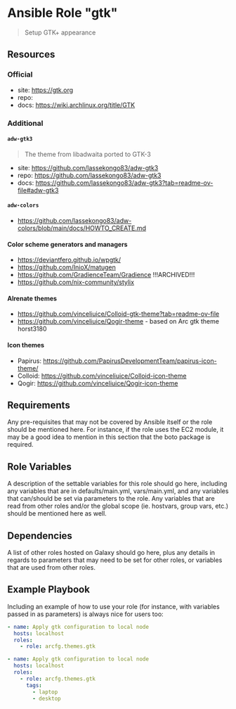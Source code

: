 # Ansible Role "gtk"

> Setup GTK+ appearance

## Resources

### Official

- site: https://gtk.org
- repo:
- docs: https://wiki.archlinux.org/title/GTK

### Additional

#### `adw-gtk3`

> The theme from libadwaita ported to GTK-3

- site: https://github.com/lassekongo83/adw-gtk3
- repo: https://github.com/lassekongo83/adw-gtk3
- docs: https://github.com/lassekongo83/adw-gtk3?tab=readme-ov-file#adw-gtk3

#### `adw-colors`

- https://github.com/lassekongo83/adw-colors/blob/main/docs/HOWTO_CREATE.md

#### Color scheme generators and managers

- https://deviantfero.github.io/wpgtk/
- https://github.com/InioX/matugen
- https://github.com/GradienceTeam/Gradience !!!ARCHIVED!!!
- https://github.com/nix-community/stylix

#### Alrenate themes

- https://github.com/vinceliuice/Colloid-gtk-theme?tab=readme-ov-file
- https://github.com/vinceliuice/Qogir-theme - based on Arc gtk theme horst3180

#### Icon themes

- Papirus: https://github.com/PapirusDevelopmentTeam/papirus-icon-theme/
- Colloid: https://github.com/vinceliuice/Colloid-icon-theme
- Qogir: https://github.com/vinceliuice/Qogir-icon-theme

## Requirements

Any pre-requisites that may not be covered by Ansible itself or the role should be mentioned here. For instance, if the
role uses the EC2 module, it may be a good idea to mention in this section that the boto package is required.

## Role Variables

A description of the settable variables for this role should go here, including any variables that are in
defaults/main.yml, vars/main.yml, and any variables that can/should be set via parameters to the role. Any variables
that are read from other roles and/or the global scope (ie. hostvars, group vars, etc.) should be mentioned here as
well.

## Dependencies

A list of other roles hosted on Galaxy should go here, plus any details in regards to parameters that may need to be set
for other roles, or variables that are used from other roles.

## Example Playbook

Including an example of how to use your role (for instance, with variables passed in as parameters) is always nice for
users too:

```yaml
- name: Apply gtk configuration to local node
  hosts: localhost
  roles:
    - role: arcfg.themes.gtk
```

```yaml
- name: Apply gtk configuration to local node
  hosts: localhost
  roles:
    - role: arcfg.themes.gtk
      tags:
        - laptop
        - desktop
```
